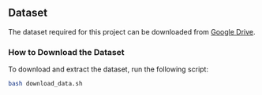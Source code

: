## Dataset

The dataset required for this project can be downloaded from [Google Drive](https://drive.google.com/file/d/YOUR_FILE_ID/view?usp=sharing).

### How to Download the Dataset

To download and extract the dataset, run the following script:

```bash
bash download_data.sh
